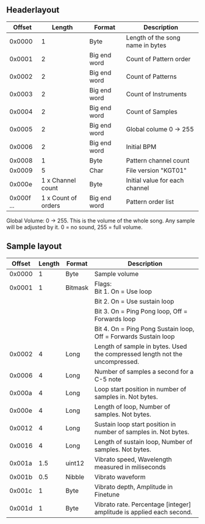 ## Headerlayout

| Offset     | Length                | Format           | Description                             |
| ---------- | --------------------- | ---------------- | --------------------------------------- |
| 0x0000     | 1                     | Byte             | Length of the song name in bytes        |
| 0x0001     | 2                     | Big end word     | Count of Pattern order                  |
| 0x0002     | 2                     | Big end word     | Count of Patterns                       |
| 0x0003     | 2                     | Big end word     | Count of Instruments                    |
| 0x0004     | 2                     | Big end word     | Count of Samples                        |
| 0x0005     | 2                     | Big end word     | Global colume 0 -> 255                  |
| 0x0006     | 2                     | Big end word     | Initial BPM                             |
| 0x0008     | 1                     | Byte             | Pattern channel count                   |
| 0x0009     | 5                     | Char             | File version "KGT01"                    |
| 0x000e     | 1 x Channel count     | Byte             | Initial value for each channel          |
| 0x000f ... | 1 x Count of orders   | Big end word     | Pattern order list                      |

Global Volume: 0 -> 255. This is the volume of the whole song. Any sample will be adjusted by it. 0 = no sound, 255 = full volume.

## Sample layout

| Offset     | Length                | Format           | Description                                                                 |
| ---------- | --------------------- | ---------------- | --------------------------------------------------------------------------- |
| 0x0000     | 1                     | Byte             | Sample volume                                                               |
| 0x0001     | 1                     | Bitmask          | Flags:<br> Bit 1. On = Use loop<br>                                         |
|            |                       |                  |            Bit 2. On = Use sustain loop<br>                                 |
|            |                       |                  |            Bit 3. On = Ping Pong loop, Off = Forwards loop<br>              |
|            |                       |                  |            Bit 4. On = Ping Pong Sustain loop, Off = Forwards Sustain loop  |
| 0x0002     | 4                     | Long             | Length of sample in bytes. Used the compressed length not the uncompressed. |
| 0x0006     | 4                     | Long             | Number of samples a second for a C-5 note                                   |
| 0x000a     | 4                     | Long             | Loop start position in number of samples in. Not bytes.                     |
| 0x000e     | 4                     | Long             | Length of loop, Number of samples. Not bytes.                               |
| 0x0012     | 4                     | Long             | Sustain loop start position in number of samples in. Not bytes.             |
| 0x0016     | 4                     | Long             | Length of sustain loop, Number of samples. Not bytes.                       |
| 0x001a     | 1.5                   | uint12           | Vibrato speed, Wavelength measured in miliseconds                           |
| 0x001b     | 0.5                   | Nibble           | Vibrato waveform                                                            |
| 0x001c     | 1                     | Byte             | Vibrato depth, Amplitude in Finetune                                        |
| 0x001d     | 1                     | Byte             | Vibrato rate. Percentage [integer] amplitude is applied each second.        |